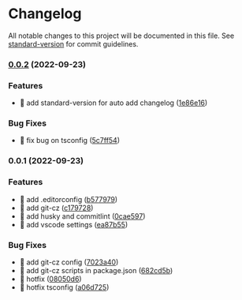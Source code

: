 # Changelog

All notable changes to this project will be documented in this file. See [standard-version](https://github.com/conventional-changelog/standard-version) for commit guidelines.

### [0.0.2](https://github.com/lgf-136/vite-react-ts-template/compare/v0.0.1...v0.0.2) (2022-09-23)

### Features

- 🎸 add standard-version for auto add changelog ([1e86e16](https://github.com/lgf-136/vite-react-ts-template/commit/1e86e166cbabeea42935e98e5770d5f047fbe691))

### Bug Fixes

- 🐛 fix bug on tsconfig ([5c7ff54](https://github.com/lgf-136/vite-react-ts-template/commit/5c7ff54359e907cfc6eed0924a05ff2dd4cd82a1))

### 0.0.1 (2022-09-23)

### Features

- 🎸 add .editorconfig ([b577979](https://github.com/lgf-136/vite-react-ts-template/commit/b5779795edce23a27a7becb7e59b20a118ee09b2))
- 🎸 add git-cz ([c179728](https://github.com/lgf-136/vite-react-ts-template/commit/c179728183b9efae173e427a4ac8495b25bf4f2d))
- 🎸 add husky and commitlint ([0cae597](https://github.com/lgf-136/vite-react-ts-template/commit/0cae597cf4622fe2d500180f473bb2b403be951a))
- 🎸 add vscode settings ([ea87b55](https://github.com/lgf-136/vite-react-ts-template/commit/ea87b558975777869d72e5660105a4df22fe82d8))

### Bug Fixes

- 🐛 add git-cz config ([7023a40](https://github.com/lgf-136/vite-react-ts-template/commit/7023a401c8b866ab018faef8e3b25dbb8580eb31))
- 🐛 add git-cz scripts in package.json ([682cd5b](https://github.com/lgf-136/vite-react-ts-template/commit/682cd5bbe8ef7f0fbaf082ec757c85f66d1b04dc))
- 🐛 hotfix ([08050d6](https://github.com/lgf-136/vite-react-ts-template/commit/08050d6045295895418e2a94be647abe25567802))
- 🐛 hotfix tsconfig ([a06d725](https://github.com/lgf-136/vite-react-ts-template/commit/a06d725d6189a0586baad2612f1e2b1040ff261e))

